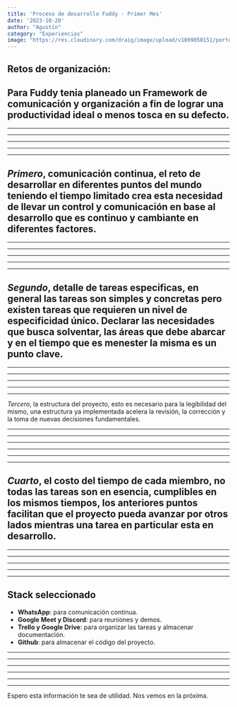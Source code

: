 ```yaml
---
title: 'Proceso de desarrollo Fuddy - Primer Mes'
date: '2023-10-20'
author: "Agustín"
category: "Experiencias"
image: "https://res.cloudinary.com/draig/image/upload/v1699050151/portolio-personal/blog/c3k87icgvaukm58pytsl.jpg"
---
```


## **Retos de organización:**


Para Fuddy tenia planeado un Framework de comunicación y organización a fin de lograr una productividad ideal o menos tosca en su defecto.
-----------------------------------------------------------------------------
-----------------------------------------------------------------------------
-----------------------------------------------------------------------------
-----------------------------------------------------------------------------
-----------------------------------------------------------------------------
-----------------------------------------------------------------------------

*Primero*, comunicación continua, el reto de desarrollar en diferentes puntos del mundo teniendo el tiempo limitado crea esta necesidad de llevar un control y comunicación en base al desarrollo que es continuo y cambiante en diferentes factores.
-----------------------------------------------------------------------------
-----------------------------------------------------------------------------
-----------------------------------------------------------------------------
-----------------------------------------------------------------------------
-----------------------------------------------------------------------------
-----------------------------------------------------------------------------

*Segundo*, detalle de tareas especificas, en general las tareas son simples y concretas pero existen tareas que requieren un nivel de especificidad único. Declarar las necesidades que busca solventar, las áreas que debe abarcar y en el tiempo que es menester la misma es un punto clave.
-----------------------------------------------------------------------------
-----------------------------------------------------------------------------
-----------------------------------------------------------------------------
-----------------------------------------------------------------------------
-----------------------------------------------------------------------------
-----------------------------------------------------------------------------

*Tercero*, la estructura del proyecto, esto es necesario para la legibilidad del mismo, una estructura ya implementada acelera la revisión, la corrección y la toma de nuevas decisiones fundamentales.

-----------------------------------------------------------------------------
-----------------------------------------------------------------------------
-----------------------------------------------------------------------------
-----------------------------------------------------------------------------
-----------------------------------------------------------------------------
-----------------------------------------------------------------------------
*Cuarto*, el costo del tiempo de cada miembro, no todas las tareas son en esencia, cumplibles en los mismos tiempos, los anteriores puntos facilitan que el proyecto pueda avanzar por otros lados mientras una tarea en particular esta en desarrollo.
-----------------------------------------------------------------------------
-----------------------------------------------------------------------------
-----------------------------------------------------------------------------
-----------------------------------------------------------------------------
-----------------------------------------------------------------------------
-----------------------------------------------------------------------------

## Stack seleccionado

- **WhatsApp**: para comunicación continua.
- **Google Meet y Discord**: para reuniones y demos.
- **Trello y Google Drive**: para organizar las tareas y almacenar documentación.
- **Github**: para almacenar el código del proyecto.
-----------------------------------------------------------------------------
-----------------------------------------------------------------------------
-----------------------------------------------------------------------------
-----------------------------------------------------------------------------
-----------------------------------------------------------------------------
-----------------------------------------------------------------------------
Espero esta información te sea de utilidad. Nos vemos en la próxima.